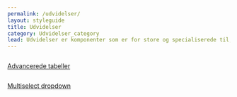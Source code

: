 ```yaml
---
permalink: /udvidelser/
layout: styleguide
title: Udvidelser
category: Udvidelser_category
lead: Udvidelser er komponenter som er for store og specialiserede til, at de kan være en del af kernen. Det er valgfrit om selvbetjeningsløsninger vil inkludere Udvidelser.
---
```




<div class="row">
 <div class="col-12 col-sm-6 col-md-4">
      <div class="demo-component-box">
          <a href="/dkfds-docs/udvidelser/datatables/" class="demo-component-box__img">
              <img src="{{ site.baseurl }}/img/componenticons/datatabeller.svg" alt="">
          </a>
          <p><a href="/dkfds-docs/udvidelser/datatables/">Advancerede tabeller</a></p>
      </div>
  </div>
  <div class="col-12 col-sm-6 col-md-4">
      <div class="demo-component-box">
          <a href="/dkfds-docs/udvidelser/selectwoo-multiselect/" class="demo-component-box__img">
              <img src="{{ site.baseurl }}/img/componenticons/Multiselect.svg" alt="">
          </a>
          <p><a href="/dkfds-docs/udvidelser/selectwoo-multiselect/">Multiselect dropdown</a></p>
      </div>
  </div>
</div>